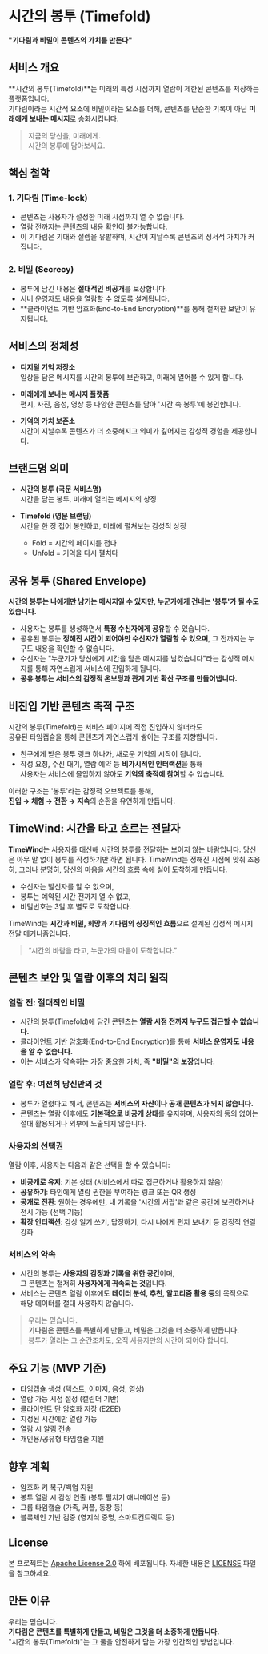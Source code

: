 # 시간의 봉투 (Timefold)

**"기다림과 비밀이 콘텐츠의 가치를 만든다"**

## 서비스 개요

**시간의 봉투(Timefold)**는 미래의 특정 시점까지 열람이 제한된 콘텐츠를 저장하는 플랫폼입니다.  
기다림이라는 시간적 요소에 비밀이라는 요소를 더해, 콘텐츠를 단순한 기록이 아닌 **미래에게 보내는 메시지**로 승화시킵니다.

> 지금의 당신을, 미래에게.  
> 시간의 봉투에 담아보세요.

## 핵심 철학

### 1. 기다림 (Time-lock)
- 콘텐츠는 사용자가 설정한 미래 시점까지 열 수 없습니다.
- 열람 전까지는 콘텐츠의 내용 확인이 불가능합니다.
- 이 기다림은 기대와 설렘을 유발하며, 시간이 지날수록 콘텐츠의 정서적 가치가 커집니다.

### 2. 비밀 (Secrecy)
- 봉투에 담긴 내용은 **절대적인 비공개**를 보장합니다.
- 서버 운영자도 내용을 열람할 수 없도록 설계됩니다.
- **클라이언트 기반 암호화(End-to-End Encryption)**를 통해 철저한 보안이 유지됩니다.

## 서비스의 정체성

- **디지털 기억 저장소**  
  일상을 담은 메시지를 시간의 봉투에 보관하고, 미래에 열어볼 수 있게 합니다.

- **미래에게 보내는 메시지 플랫폼**  
  편지, 사진, 음성, 영상 등 다양한 콘텐츠를 담아 '시간 속 봉투'에 봉인합니다.

- **기억의 가치 보존소**  
  시간이 지날수록 콘텐츠가 더 소중해지고 의미가 깊어지는 감성적 경험을 제공합니다.

## 브랜드명 의미

- **시간의 봉투 (국문 서비스명)**  
  시간을 담는 봉투, 미래에 열리는 메시지의 상징

- **Timefold (영문 브랜딩)**  
  시간을 한 장 접어 봉인하고, 미래에 펼쳐보는 감성적 상징  
  - Fold = 시간의 페이지를 접다  
  - Unfold = 기억을 다시 펼치다

## 공유 봉투 (Shared Envelope)

**시간의 봉투는 나에게만 남기는 메시지일 수 있지만, 누군가에게 건네는 '봉투'가 될 수도 있습니다.**

- 사용자는 봉투를 생성하면서 **특정 수신자에게 공유**할 수 있습니다.
- 공유된 봉투는 **정해진 시간이 되어야만 수신자가 열람할 수 있으며**, 그 전까지는 누구도 내용을 확인할 수 없습니다.
- 수신자는 "누군가가 당신에게 시간을 담은 메시지를 남겼습니다"라는 감성적 메시지를 통해 자연스럽게 서비스에 진입하게 됩니다.
- **공유 봉투는 서비스의 감정적 온보딩과 관계 기반 확산 구조를 만들어냅니다.**

## 비진입 기반 콘텐츠 축적 구조

시간의 봉투(Timefold)는 서비스 페이지에 직접 진입하지 않더라도  
공유된 타임캡슐을 통해 콘텐츠가 자연스럽게 쌓이는 구조를 지향합니다.

- 친구에게 받은 봉투 링크 하나가, 새로운 기억의 시작이 됩니다.
- 작성 요청, 수신 대기, 열람 예약 등 **비가시적인 인터랙션**을 통해  
  사용자는 서비스에 몰입하지 않아도 **기억의 축적에 참여**할 수 있습니다.

이러한 구조는 '봉투'라는 감정적 오브젝트를 통해,  
**진입 → 체험 → 전환 → 지속**의 순환을 유연하게 만듭니다.

## TimeWind: 시간을 타고 흐르는 전달자
**TimeWind**는 사용자를 대신해 시간의 봉투를 전달하는 보이지 않는 바람입니다. 
당신은 아무 말 없이 봉투를 작성하기만 하면 됩니다. 
TimeWind는 정해진 시점에 맞춰 조용히, 그러나 분명히, 
당신의 마음을 시간의 흐름 속에 실어 도착하게 만듭니다.

- 수신자는 발신자를 알 수 없으며,
- 봉투는 예약된 시간 전까지 열 수 없고,
- 비밀번호는 3일 후 별도로 도착합니다.

TimeWind는 **시간과 비밀, 희망과 기다림의 상징적인 흐름**으로 설계된 감정적 메시지 전달 메커니즘입니다.

> “시간의 바람을 타고, 누군가의 마음이 도착합니다.”

## 콘텐츠 보안 및 열람 이후의 처리 원칙

### 열람 전: 절대적인 비밀
- 시간의 봉투(Timefold)에 담긴 콘텐츠는 **열람 시점 전까지 누구도 접근할 수 없습니다.**
- 클라이언트 기반 암호화(End-to-End Encryption)를 통해 **서비스 운영자도 내용을 알 수 없습니다.**
- 이는 서비스가 약속하는 가장 중요한 가치, 즉 **"비밀"의 보장**입니다.

### 열람 후: 여전히 당신만의 것
- 봉투가 열렸다고 해서, 콘텐츠는 **서비스의 자산이나 공개 콘텐츠가 되지 않습니다.**
- 콘텐츠는 열람 이후에도 **기본적으로 비공개 상태**를 유지하며,
  사용자의 동의 없이는 절대 활용되거나 외부에 노출되지 않습니다.

### 사용자의 선택권
열람 이후, 사용자는 다음과 같은 선택을 할 수 있습니다:

- **비공개로 유지**: 기본 상태 (서비스에서 따로 접근하거나 활용하지 않음)
- **공유하기**: 타인에게 열람 권한을 부여하는 링크 또는 QR 생성
- **공개로 전환**: 원하는 경우에만, 내 기록을 '시간의 서랍'과 같은 공간에 보관하거나 전시 가능 (선택 기능)
- **확장 인터랙션**: 감상 일기 쓰기, 답장하기, 다시 나에게 편지 보내기 등 감정적 연결 강화

### 서비스의 약속
- 시간의 봉투는 **사용자의 감정과 기록을 위한 공간**이며,  
  그 콘텐츠는 철저히 **사용자에게 귀속되는 것**입니다.
- 서비스는 콘텐츠 열람 이후에도 **데이터 분석, 추천, 알고리즘 활용 등**의 목적으로  
  해당 데이터를 절대 사용하지 않습니다.

> 우리는 믿습니다.  
> **기다림은 콘텐츠를 특별하게 만들고, 비밀은 그것을 더 소중하게 만듭니다.**  
> 봉투가 열리는 그 순간조차도, 오직 사용자만의 시간이 되어야 합니다.

## 주요 기능 (MVP 기준)

- 타임캡슐 생성 (텍스트, 이미지, 음성, 영상)
- 열람 가능 시점 설정 (캘린더 기반)
- 클라이언트 단 암호화 저장 (E2EE)
- 지정된 시간에만 열람 가능
- 열람 시 알림 전송
- 개인용/공유형 타임캡슐 지원

## 향후 계획

- 암호화 키 복구/백업 지원
- 봉투 열람 시 감성 연출 (봉투 펼치기 애니메이션 등)
- 그룹 타임캡슐 (가족, 커플, 동창 등)
- 블록체인 기반 검증 (영지식 증명, 스마트컨트랙트 등)

## License

본 프로젝트는 [Apache License 2.0](LICENSE) 하에 배포됩니다. 자세한 내용은 [LICENSE](LICENSE) 파일을 참고하세요.

## 만든 이유

우리는 믿습니다.  
**기다림은 콘텐츠를 특별하게 만들고, 비밀은 그것을 더 소중하게 만듭니다.**  
"시간의 봉투(Timefold)"는 그 둘을 안전하게 담는 가장 인간적인 방법입니다.